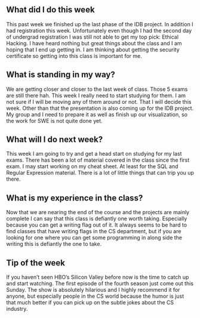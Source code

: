 <h2> What did I do this week</h2>

This past week we finished up the last phase of the IDB project. In addition I had registration this week. Unfortunately even though I had the second day of undergrad registration I was still not able to get my top pick: Ethical Hacking. I have heard nothing but great things about the class and I am hoping that I end up getting in. I am thinking about getting the security certificate so getting into this class is important for me. 

<h2> What is standing in my way?</h2> 

We are getting closer and closer to the last week of class. Those 5 exams are still there hah. This week I really need to start studying for them. I am not sure if I will be moving any of them around or not. That I will decide this week. Other than that the presentation is also coming up for the IDB project. My group and I need to prepare it as well as finish up our visualization, so the work for SWE is not quite done yet. 

<h2> What will I do next week? </h2> 

This week I am going to try and get a head start on studying for my last exams. There has been a lot of material covered in the class since the first exam. I may start working on my cheat sheet. At least for the SQL and Regular Expression material. There is a lot of little things that can trip you up there. 

<h2>What is my experience in the class?</h2> 

Now that we are nearing the end of the course and the projects are mainly complete I can say that this class is defiantly one worth taking. Especially because you can get a writing flag out of it. It always seems to be hard to find classes that have writing flags in the CS department, but if you are looking for one where you can get some programming in along side the writing this is defiantly the one to take.

<h2>Tip of the week</h2> 

If you haven’t seen HBO’s Silicon Valley before now is the time to catch up and start watching. The first episode of the fourth season just come out this Sunday. The show is absolutely hilarious and I highly recommend it for anyone, but especially people in the CS world because the humor is just that much better if you can pick up on the subtle jokes about the CS industry. 



